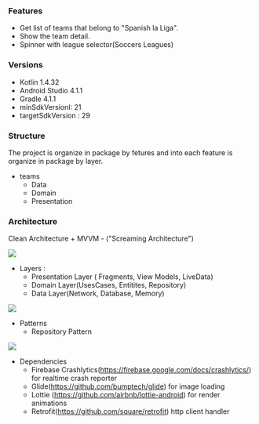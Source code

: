 ### Features

- Get list of teams that belong to "Spanish la Liga".
- Show the team detail.
- Spinner with league selector(Soccers Leagues)

### Versions

- Kotlin 1.4.32
- Android Studio 4.1.1
- Gradle 4.1.1
- minSdkVersionI: 21
- targetSdkVersion : 29

### Structure

The project is organize in package by fetures and into each feature is organize in package by layer.

- teams
	 - Data
	 - Domain
	 - Presentation

### Architecture 

Clean Architecture + MVVM - ("Screaming Architecture")

![](https://external-content.duckduckgo.com/iu/?u=https%3A%2F%2Fcdn.journaldev.com%2Fwp-content%2Fuploads%2F2018%2F04%2Fandroid-mvvm-pattern.png&f=1&nofb=1)

- Layers :
	- Presentation Layer ( Fragments, View Models, LiveData)
	- Domain Layer(UsesCases, Entitites, Repository)
	- Data Layer(Network, Database, Memory)

![](https://external-content.duckduckgo.com/iu/?u=https%3A%2F%2Fi.imgur.com%2FtJxzrx2.png&f=1&nofb=1)


- Patterns
	- Repository Pattern

![](https://external-content.duckduckgo.com/iu/?u=https%3A%2F%2Fmiro.medium.com%2Fmax%2F2260%2F1*xxr1Idc8UoNELOzqXcJnag.png&f=1&nofb=1)



- Dependencies
	- Firebase Crashlytics(https://firebase.google.com/docs/crashlytics/) for realtime crash reporter
	- Glide(https://github.com/bumptech/glide) for image loading
	- Lottie (https://github.com/airbnb/lottie-android) for render animations
	- Retrofit(https://github.com/square/retrofit) http client handler
